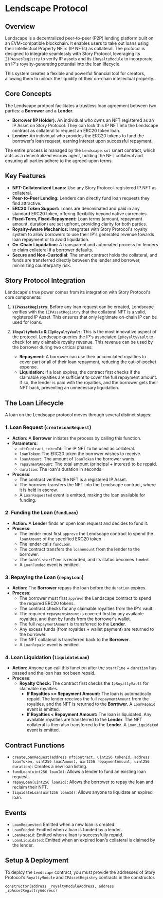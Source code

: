 # Lendscape Protocol

## Overview

Lendscape is a decentralized peer-to-peer (P2P) lending platform built on an EVM-compatible blockchain. It enables users to take out loans using their Intellectual Property NFTs (IP NFTs) as collateral. The protocol is designed to integrate seamlessly with Story Protocol, leveraging its `IIPAssetRegistry` to verify IP assets and its `IRoyaltyModule` to incorporate an IP's royalty-generating potential into the loan lifecycle.

This system creates a flexible and powerful financial tool for creators, allowing them to unlock the liquidity of their on-chain intellectual property.

## Core Concepts

The Lendscape protocol facilitates a trustless loan agreement between two parties: a **Borrower** and a **Lender**.

* **Borrower (IP Holder):** An individual who owns an NFT registered as an IP Asset on Story Protocol. They can lock this IP NFT into the Lendscape contract as collateral to request an ERC20 token loan.
* **Lender:** An individual who provides the ERC20 tokens to fund the borrower's loan request, earning interest upon successful repayment.

The entire process is managed by the `Lendscape.sol` smart contract, which acts as a decentralized escrow agent, holding the NFT collateral and ensuring all parties adhere to the agreed-upon terms.

## Key Features

* **NFT-Collateralized Loans:** Use any Story Protocol-registered IP NFT as collateral.
* **Peer-to-Peer Lending:** Lenders can directly fund loan requests they find attractive.
* **ERC20 Token Support:** Loans are denominated and paid in any standard ERC20 token, offering flexibility beyond native currencies.
* **Fixed-Term, Fixed-Repayment:** Loan terms (amount, repayment amount, duration) are set upfront, providing clarity for both parties.
* **Royalty-Aware Mechanics:** Integrates with Story Protocol's royalty system to allow borrowers to use their IP's generated revenue towards loan repayment or to avoid liquidation.
* **On-Chain Liquidation:** A transparent and automated process for lenders to claim collateral if a borrower defaults.
* **Secure and Non-Custodial:** The smart contract holds the collateral, and funds are transferred directly between the lender and borrower, minimizing counterparty risk.

## Story Protocol Integration

Lendscape's true power comes from its integration with Story Protocol's core components:

1.  **`IIPAssetRegistry`:** Before any loan request can be created, Lendscape verifies with the `IIPAssetRegistry` that the collateral NFT is a valid, registered IP Asset. This ensures that only legitimate on-chain IP can be used for loans.

2.  **`IRoyaltyModule` & `IIpRoyaltyVault`:** This is the most innovative aspect of the protocol. Lendscape queries the IP's associated `IpRoyaltyVault` to check for any claimable royalty revenue. This revenue can be used by the borrower during two critical phases:
    * **Repayment:** A borrower can use their accumulated royalties to cover part or all of their loan repayment, reducing the out-of-pocket expense.
    * **Liquidation:** If a loan expires, the contract first checks if the claimable royalties are sufficient to cover the full repayment amount. If so, the lender is paid with the royalties, and the borrower gets their NFT back, preventing an unnecessary liquidation.

## The Loan Lifecycle

A loan on the Lendscape protocol moves through several distinct stages:

### 1. Loan Request (`createLoanRequest`)

* **Action:** A **Borrower** initiates the process by calling this function.
* **Parameters:**
    * `nftContract`, `tokenId`: The IP NFT to be used as collateral.
    * `loanToken`: The ERC20 token the borrower wishes to receive.
    * `loanAmount`: The amount of `loanToken` the borrower wants.
    * `repaymentAmount`: The total amount (principal + interest) to be repaid.
    * `duration`: The loan's duration in seconds.
* **Process:**
    * The contract verifies the NFT is a registered IP Asset.
    * The borrower transfers the NFT into the Lendscape contract, where it is held in escrow.
    * A `LoanRequested` event is emitted, making the loan available for funding.

### 2. Funding the Loan (`fundLoan`)

* **Action:** A **Lender** finds an open loan request and decides to fund it.
* **Process:**
    * The lender must first `approve` the Lendscape contract to spend the `loanAmount` of the specified ERC20 token.
    * The lender calls `fundLoan`.
    * The contract transfers the `loanAmount` from the lender to the borrower.
    * The loan's `startTime` is recorded, and its status becomes `funded`.
    * A `LoanFunded` event is emitted.

### 3. Repaying the Loan (`repayLoan`)

* **Action:** The **Borrower** repays the loan before the `duration` expires.
* **Process:**
    * The borrower must first `approve` the Lendscape contract to spend the required ERC20 tokens.
    * The contract checks for any claimable royalties from the IP's vault.
    * The required `repaymentAmount` is covered first by any available royalties, and then by funds from the borrower's wallet.
    * The full `repaymentAmount` is transferred to the **Lender**.
    * Any excess funds (from royalties + wallet payment) are returned to the borrower.
    * The NFT collateral is transferred back to the **Borrower**.
    * A `LoanRepaid` event is emitted.

### 4. Loan Liquidation (`liquidateLoan`)

* **Action:** Anyone can call this function after the `startTime` + `duration` has passed and the loan has not been repaid.
* **Process:**
    * **Royalty Check:** The contract first checks the `IpRoyaltyVault` for claimable royalties.
        * **If Royalties >= Repayment Amount:** The loan is automatically repaid. The lender receives the full `repaymentAmount` from the royalties, and the NFT is returned to the **Borrower**. A `LoanRepaid` event is emitted.
        * **If Royalties < Repayment Amount:** The loan is liquidated. Any available royalties are transferred to the **Lender**. The NFT collateral is then also transferred to the **Lender**. A `LoanLiquidated` event is emitted.

## Contract Functions

* `createLoanRequest(address nftContract, uint256 tokenId, address loanToken, uint256 loanAmount, uint256 repaymentAmount, uint256 duration)`: Creates a new loan listing.
* `fundLoan(uint256 loanId)`: Allows a lender to fund an existing loan request.
* `repayLoan(uint256 loanId)`: Allows the borrower to repay the loan and reclaim their NFT.
* `liquidateLoan(uint256 loanId)`: Allows anyone to liquidate an expired loan.

## Events

* `LoanRequested`: Emitted when a new loan is created.
* `LoanFunded`: Emitted when a loan is funded by a lender.
* `LoanRepaid`: Emitted when a loan is successfully repaid.
* `LoanLiquidated`: Emitted when an expired loan's collateral is claimed by the lender.

## Setup & Deployment

To deploy the `Lendscape` contract, you must provide the addresses of Story Protocol's `RoyaltyModule` and `IPAssetRegistry` contracts in the constructor.

```solidity
constructor(address _royaltyModuleAddress, address _ipAssetRegistryAddress)
